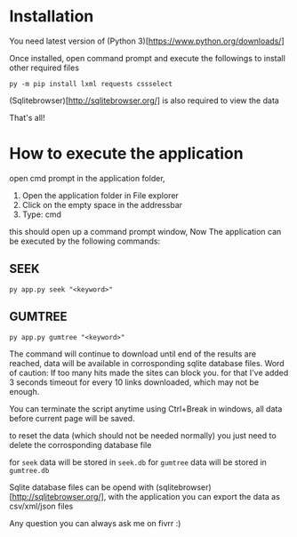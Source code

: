Installation
============
You need latest version of (Python 3)[https://www.python.org/downloads/]

Once installed, open command prompt and  execute the followings to install other
required files

    py -m pip install lxml requests cssselect

(Sqlitebrowser)[http://sqlitebrowser.org/] is also required to view the data

That's all!

How to execute the application
==============================

open cmd prompt in the application folder,
  1. Open the application folder in File explorer
  2. Click on the empty space in the addressbar
  3. Type: cmd<Enter>

this should open up a command prompt window, Now The application can be executed by
the following commands:

## SEEK
    py app.py seek "<keyword>"

## GUMTREE
    py app.py gumtree "<keyword>"

The command will continue to download until end of the results are reached, data
will be available in corrosponding sqlite database files. Word of caution: If too
many hits made the sites can block you. for that I've added 3 seconds timeout for
every 10 links downloaded, which may not be enough.

You can terminate the script anytime using Ctrl+Break in windows, all data before
current page will be saved.

to reset the data (which should not be needed normally) you just need to delete the
corrosponding database file

for `seek` data will be stored in `seek.db`
for `gumtree` data will be stored in `gumtree.db`

Sqlite database files can be opend with (sqlitebrowser)[http://sqlitebrowser.org/],
with the application you can export the data as csv/xml/json files

Any question you can always ask me on fivrr :)
